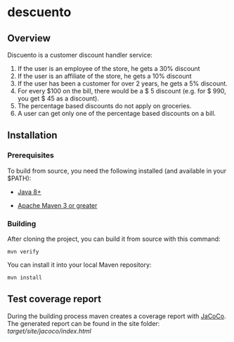 # descuento 


## Overview
Discuento is a customer discount handler service:

1. If the user is an employee of the store, he gets a 30% discount
2. If the user is an affiliate of the store, he gets a 10% discount
3. If the user has been a customer for over 2 years, he gets a 5% discount.
4. For every $100 on the bill, there would be a $ 5 discount (e.g. for $ 990, you get $ 45 as a discount).
5. The percentage based discounts do not apply on groceries.
6. A user can get only one of the percentage based discounts on a bill.

## Installation

### Prerequisites
To build from source, you need the following installed (and available in your $PATH):

* [Java 8+](http://java.oracle.com)

* [Apache Maven 3 or greater](http://maven.apache.org/)

### Building
After cloning the project, you can build it from source with this command:
```
mvn verify
```
You can install it into your local Maven repository:
```
mvn install
```

## Test coverage report
During the building process maven creates a coverage report with [JaCoCo](www.eclemma.org/jacoco). The generated report can be found in the site folder: _target/site/jacoco/index.html_
